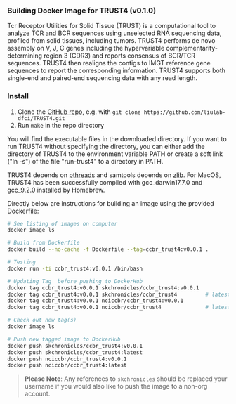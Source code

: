 ### Building Docker Image for TRUST4 (v0.1.0) 

Tcr Receptor Utilities for Solid Tissue (TRUST) is a computational tool to analyze TCR and BCR sequences using unselected RNA sequencing data, profiled from solid tissues, including tumors. TRUST4 performs de novo assembly on V, J, C genes including the hypervariable complementarity-determining region 3 (CDR3) and reports consensus of BCR/TCR sequences. TRUST4 then realigns the contigs to IMGT reference gene sequences to report the corresponding information. TRUST4 supports both single-end and paired-end sequencing data with any read length.

### Install

1. Clone the [GitHub repo](https://github.com/liulab-dfci/TRUST4), e.g. with `git clone https://github.com/liulab-dfci/TRUST4.git`
2. Run `make` in the repo directory

You will find the executable files in the downloaded directory. If you want to run TRUST4 without specifying the directory, you can either add the directory of TRUST4 to the environment variable PATH or create a soft link ("ln -s") of the file "run-trust4" to a directory in PATH.

TRUST4 depends on [pthreads](http://en.wikipedia.org/wiki/POSIX_Threads) and samtools depends on [zlib](http://en.wikipedia.org/wiki/Zlib). For MacOS, TRUST4 has been successfully compiled with gcc_darwin17.7.0 and gcc_9.2.0 installed by Homebrew.


Directly below are instructions for building an image using the provided Dockerfile:
```bash
# See listing of images on computer
docker image ls

# Build from Dockerfile
docker build --no-cache -f Dockerfile --tag=ccbr_trust4:v0.0.1 .

# Testing
docker run -ti ccbr_trust4:v0.0.1 /bin/bash

# Updating Tag  before pushing to DockerHub
docker tag ccbr_trust4:v0.0.1 skchronicles/ccbr_trust4:v0.0.1
docker tag ccbr_trust4:v0.0.1 skchronicles/ccbr_trust4         # latest
docker tag ccbr_trust4:v0.0.1 nciccbr/ccbr_trust4:v0.0.1
docker tag ccbr_trust4:v0.0.1 nciccbr/ccbr_trust4              # latest

# Check out new tag(s)
docker image ls

# Push new tagged image to DockerHub
docker push skchronicles/ccbr_trust4:v0.0.1
docker push skchronicles/ccbr_trust4:latest
docker push nciccbr/ccbr_trust4:v0.0.1
docker push nciccbr/ccbr_trust4:latest 
```

> **Please Note**: Any references to `skchronicles` should be replaced your username if you would also like to push the image to a non-org account.
